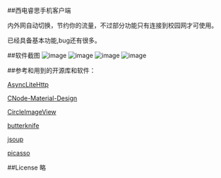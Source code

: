 ##西电睿思手机客户端

内外网自动切换，节约你的流量，不过部分功能只有连接到校园网才可使用。

已经具备基本功能,bug还有很多。

##软件截图
![image](https://github.com/freedom10086/Ruisi/blob/master/screenshots/1.jpg)
![image](https://github.com/freedom10086/Ruisi/blob/master/screenshots/2.jpg)
![image](https://github.com/freedom10086/Ruisi/blob/master/screenshots/3.jpg)
![image](https://github.com/freedom10086/Ruisi/blob/master/screenshots/4.jpg)

##参考和用到的开源库和软件：

[AsyncLiteHttp](https://github.com/luck-apple/AsyncLiteHttp)

[CNode-Material-Design](https://github.com/TakWolf/CNode-Material-Design)

[CircleImageView](https://github.com/hdodenhof/CircleImageView)

[butterknife](https://github.com/JakeWharton/butterknife)

[jsoup](http://jsoup.org/)

[picasso](https://github.com/square/picasso)

##License
略
